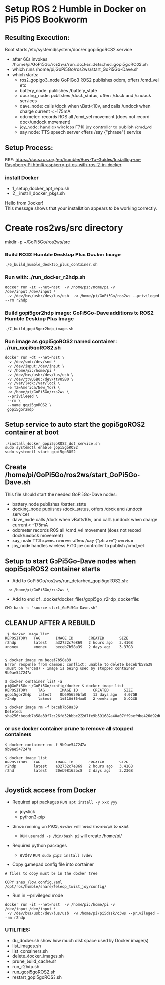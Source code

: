 #  Setup ROS 2 Humble in Docker on Pi5 PiOS Bookworm

## Resulting Execution:

Boot starts /etc/systemd/system/docker.gopi5goROS2.service  
- after 60s invokes /home/pi/GoPi5Go/ros2ws/run_docker_detached_gopi5goROS2.sh  
- which runs /home/pi/GoPi5Go/ros2ws/start_GoPi5Go-Dave.sh
- which starts:  
  - ros2_gopigo3_node  GoPiGo3 ROS2 publishes odom, offers /cmd_vel etc
  - battery_node:  publishes /battery_state  
  - docking_node:  publishes /dock_status, offers /dock and /undock services  
  - dave_node:     calls /dock when vBatt<10v, and calls /undock when charge current < -175mA  
  - odometer:      records ROS all /cmd_vel movement (does not record dock/undock movement)  
  - joy_node:      handles wireless F710 joy controller to publish /cmd_vel  
  - say_node:      TTS speech server offers /say {"phrase"} service  


## Setup Process:  

REF: https://docs.ros.org/en/humble/How-To-Guides/Installing-on-Raspberry-Pi.html#raspberry-pi-os-with-ros-2-in-docker  

### install Docker  

- 1_setup_docker_apt_repo.sh  
- 2__install_docker_pkgs.sh   

Hello from Docker!  
This message shows that your installation appears to be working correctly.  

# Create ros2ws/src directory  

mkdir -p ~/GoPi5Go/ros2ws/src  

### Build ROS2 Humble Desktop Plus Docker Image  

```
./6_build_humble_desktop_plus_container.sh  
```

### Run with:  ./run_docker_r2hdp.sh  

```
docker run -it --net=host  -v /home/pi:/home/pi -v /dev/input:/dev/input \
 -v /dev/bus/usb:/dev/bus/usb  -w /home/pi/GoPi5Go/ros2ws --privileged --rm r2hdp
```

### Build gopi5gor2hdp image:  GoPi5Go-Dave additions to ROS2 Humble Desktop Plus Image  

```
./7_build_gopi5gor2hdp_image.sh  
```

### Run image as gopi5goROS2 named container:  ./run_gopi5goROS2.sh  

```
docker run -dt --net=host \
 -v /dev/snd:/dev/snd \
 -v /dev/input:/dev/input \
 -v /home/pi:/home/pi \
 -v /dev/bus/usb:/dev/bus/usb \
 -v /dev/ttyUSB0:/dev/ttyUSB0 \
 -v /var/lock:/var/lock \
 -e TZ=America/New_York \
 -w /home/pi/GoPi5Go/ros2ws \
 --privileged \
 --rm \
 --name gopi5goROS2 \
 gopi5gor2hdp

```

## Setup service to auto start the gopi5goROS2 container at boot  

```
./install_docker_gopi5goROS2_dot_service.sh
sudo systemctl enable gopi5goROS2
sudo systemctl start gopi5goROS2
```

## Create /home/pi/GoPi5Go/ros2ws/start_GoPi5Go-Dave.sh  

This file should start the needed GoPi5Go-Dave nodes:  
- battery_node  publishes /batter_state  
- docking_node  publishes /dock_status, offers /dock and /undock services  
- dave_node     calls /dock when vBatt<10v, and calls /undock when charge current < -175mA  
- odometer      records ROS all /cmd_vel movement (does not record dock/undock movement)  
- say_node      TTS speech server offers /say {"phrase"} service  
- joy_node      handles wireless F710 joy controller to publish /cmd_vel  


## Setup to start GoPi5Go-Dave nodes when gopi5goROS2 container starts  

- Add to GoPi5Go/ros2ws/run_detached_gopi5goROS2.sh:  

```
 -w /home/pi/GoPi5Go/ros2ws \
```

- Add to end of ..docker/docker_files/gopi5go_r2hdp_dockerfile:  

```
CMD bash -c "source start_GoPi5Go-Dave.sh"
```


## CLEAN UP AFTER A REBUILD  

```
 $ docker image list  
REPOSITORY   TAG       IMAGE ID       CREATED       SIZE  
r2hdp        latest    a32732c7e869   2 hours ago   3.41GB  
<none>       <none>    beceb7b58a39   2 days ago    3.37GB  


$ docker image rm beceb7b58a39  
Error response from daemon: conflict: unable to delete beceb7b58a39 (must be forced) - image is being used by stopped container 9b9ae547247a  

$ docker container list -a  
pi@GoPi5Go:~/GoPi5Go/config/docker $ docker image list
REPOSITORY     TAG       IMAGE ID       CREATED       SIZE
gopi5gor2hdp   latest    0b695659bfa0   13 days ago   4.07GB
r2hdp          latest    1d518df34aa5   2 weeks ago   3.92GB

$ docker image rm -f beceb7b58a39  
Deleted: sha256:beceb7b58a39f7cd26fd32bbbc222d7fe9b591682a40a07ff9bef9be426d92d0  
```


### or use docker container prune to remove all stopped containers  

```
$ docker container rm -f 9b9ae547247a  
9b9ae547247a  

$ docker image list  
REPOSITORY   TAG       IMAGE ID       CREATED       SIZE  
r2hdp        latest    a32732c7e869   2 hours ago   3.41GB  
r2hd         latest    20eb98163bc8   2 days ago    3.23GB  


```


## Joystick access from Docker  

- Required apt packages  ```RUN apt install -y xxx yyy```  
  - joystick  
  - python3-pip  

- Since running on PiOS, evdev will need /home/pi/ to exist  
  - ```RUN useradd -s /bin/bash pi``` will create /home/pi/  

- Required python packages  
  - evdev  ```RUN sudo pip3 install evdev```  

- Copy gamepad config file into container  

```
# files to copy must be in the docker tree

COPY snes_slow.config.yaml /opt/ros/humble/share/teleop_twist_joy/config/
```

- Run in --privileged mode  

```
docker run -it --net=host  -v /home/pi:/home/pi -v /dev/input:/dev/input \
 -v /dev/bus/usb:/dev/bus/usb  -w /home/pi/pi5desk/c3ws --privileged --rm r2hdp
```


### UTILITIES:
- du_docker.sh         show how much disk space used by Docker image(s)
- list_images.sh  
- list_containers.sh
- delete_docker_images.sh
- prune_build_cache.sh
- run_r2hdp.sh
- run_gopi5goROS2.sh
- restart_gopi5goROS2.sh

